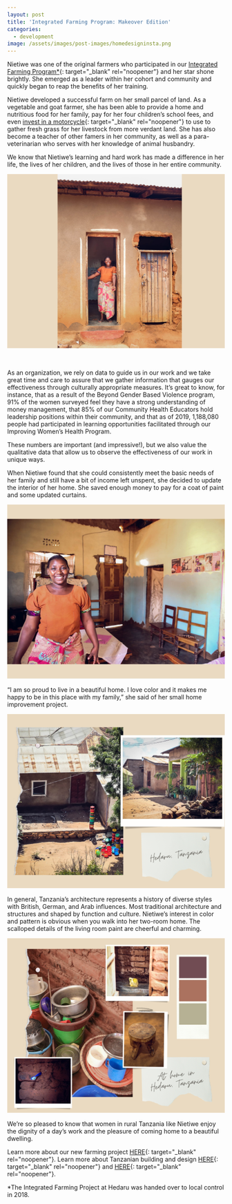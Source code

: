 ```yaml
---
layout: post
title: 'Integrated Farming Program: Makeover Edition'
categories:
  - development
image: /assets/images/post-images/homedesigninsta.png
---
```


Nietiwe was one of the original farmers who participated in our [Integrated Farming Program\*](https://empowertz.org/programs/economicempowerment/){: target="_blank" rel="noopener"} and her star shone brightly. She emerged as a leader within her cohort and community and quickly began to reap the benefits of her training.

Nietiwe developed a successful farm on her small parcel of land. As a vegetable and goat farmer, she has been able to provide a home and nutritious food for her family, pay for her four children’s school fees, and even&nbsp;[invest in a motorcycle](https://empowertz.org/development/2017/05/01/meet-four-of-the-most-empowered-women-in-tanzania/){: target="_blank" rel="noopener"}&nbsp;to use to gather fresh grass for her livestock from more verdant land. She has also become a teacher of other famers in her community, as well as a para-veterinarian who serves with her knowledge of animal husbandry.

We know that Nietiwe’s learning and hard work has made a difference in her life, the lives of her children, and the lives of those in her entire community.

![](uploads/2021/02/18/integrated-farming-program-makeover-edition/3-1.jpg)

&nbsp;

As an organization, we rely on data to guide us in our work and we take great time and care to assure that we gather information that gauges our effectiveness through culturally appropriate measures. It’s great to know, for instance, that as a result of the Beyond Gender Based Violence program, 91% of the women surveyed feel they have a strong understanding of money management, that 85% of our Community Health Educators hold leadership positions within their community, and that as of 2019, 1,188,080 people had participated in learning opportunities facilitated through our Improving Women’s Health Program.

These numbers are important (and impressive\!), but we also value the qualitative data that allow us to observe the effectiveness of our work in unique ways.

When Nietiwe found that she could consistently meet the basic needs of her family and still have a bit of income left unspent, she decided to update the interior of her home. She saved enough money to pay for a coat of paint and some updated curtains.

![](uploads/2021/02/18/integrated-farming-program-makeover-edition/4.jpg)

“I am so proud to live in a beautiful home. I love color and it makes me happy to be in this place with my family,” she said of her small home improvement project.

![](uploads/2021/02/18/integrated-farming-program-makeover-edition/2.jpg)

In general, Tanzania’s architecture represents a history of diverse styles with British, German, and Arab influences. Most traditional architecture and structures and shaped by function and culture. Nietiwe’s interest in color and pattern is obvious when you walk into her two-room home. The scalloped details of the living room paint are cheerful and charming.

![](uploads/2021/02/18/integrated-farming-program-makeover-edition/1.jpg)

We’re so pleased to know that women in rural Tanzania like Nietiwe enjoy the dignity of a day’s work and the pleasure of coming home to a beautiful dwelling.

Learn more about our new farming project [HERE](https://empowertz.org/development/2020/07/31/farming-at-kirinjiko/){: target="_blank" rel="noopener"}. Learn more about Tanzanian building and design&nbsp;[HERE](https://www.archdaily.com/country/tanzania){: target="_blank" rel="noopener"} and [HERE](https://www.tanzania-experience.com/blog/why-so-many-half-finished-houses/){: target="_blank" rel="noopener"}.

\*The Integrated Farming Project at Hedaru was handed over to local control in 2018.
